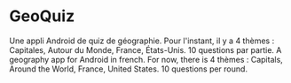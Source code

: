 # GeoQuiz
Une appli Android de quiz de géographie. Pour l'instant, il y a 4 thèmes : Capitales, Autour du Monde, France, États-Unis. 10 questions par partie.
A geography app for Android in french. For now, there is 4 thèmes : Capitals, Around the World, France, United States. 10 questions per round.
